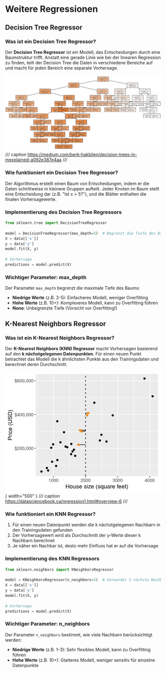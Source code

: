 # Weitere Regressionen

## Decision Tree Regressor

### Was ist ein Decision Tree Regressor?
Der **Decision Tree Regressor** ist ein Modell, das Entscheidungen durch eine Baumstruktur trifft. Anstatt eine gerade Linie wie bei der linearen Regression zu finden, teilt der Decision Tree die Daten in verschiedene Bereiche auf und macht für jeden Bereich eine separate Vorhersage.

![Decision Tree Regressor](../img/decisiontree.png)
/// caption
https://medium.com/berk-hakbilen/decision-trees-in-mexplained-a092e387e4aa
///

### Wie funktioniert ein Decision Tree Regressor?
Der Algorithmus erstellt einen Baum von Entscheidungen, indem er die Daten schrittweise in kleinere Gruppen aufteilt. Jeder Knoten im Baum stellt eine Entscheidung dar (z.B. "Ist x > 5?"), und die Blätter enthalten die finalen Vorhersagewerte.

### Implementierung des Decision Tree Regressors
```python
from sklearn.tree import DecisionTreeRegressor

model = DecisionTreeRegressor(max_depth=5)  # Begrenzt die Tiefe des Baums
X = data[['x']]
y = data['y']
model.fit(X, y)

# Vorhersage
predictions = model.predict(X)
```

### Wichtiger Parameter: max_depth
Der Parameter `max_depth` begrenzt die maximale Tiefe des Baums:

- **Niedrige Werte** (z.B. 2-5): Einfacheres Modell, weniger Overfitting
- **Hohe Werte** (z.B. 10+): Komplexeres Modell, kann zu Overfitting führen
- **None**: Unbegrenzte Tiefe (Vorsicht vor Overfitting!)

## K-Nearest Neighbors Regressor

### Was ist ein K-Nearest Neighbors Regressor?
Der **K-Nearest Neighbors (KNN) Regressor** macht Vorhersagen basierend auf den **k nächstgelegenen Datenpunkten**. Für einen neuen Punkt betrachtet das Modell die k ähnlichsten Punkte aus den Trainingsdaten und berechnet deren Durchschnitt.

![KNN Regressor](../img/knn_regressor.png){ width="500" }
/// caption
https://datasciencebook.ca/regression1.html#overview-6
///

### Wie funktioniert ein KNN Regressor?

1. Für einen neuen Datenpunkt werden die k nächstgelegenen Nachbarn in den Trainingsdaten gefunden
2. Der Vorhersagewert wird als Durchschnitt der y-Werte dieser k Nachbarn berechnet
3. Je näher ein Nachbar ist, desto mehr Einfluss hat er auf die Vorhersage

### Implementierung des KNN Regressors
```python
from sklearn.neighbors import KNeighborsRegressor

model = KNeighborsRegressor(n_neighbors=5)  # Verwendet 5 nächste Nachbarn
X = data[['x']]
y = data['y']
model.fit(X, y)

# Vorhersage
predictions = model.predict(X)
```

### Wichtiger Parameter: n_neighbors
Der Parameter `n_neighbors` bestimmt, wie viele Nachbarn berücksichtigt werden:

- **Niedrige Werte** (z.B. 1-3): Sehr flexibles Modell, kann zu Overfitting führen
- **Hohe Werte** (z.B. 10+): Glatteres Modell, weniger sensitiv für einzelne Datenpunkte
